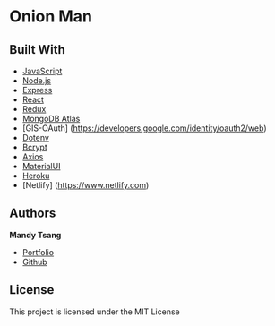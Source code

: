 # Onion Man

## Built With

* [JavaScript](https://developer.mozilla.org/en-US/docs/Web/JavaScript)
* [Node.js](https://nodejs.org/en/)
* [Express](https://expressjs.com)
* [React](https://reactjs.org)
* [Redux](https://redux.js.org)
* [MongoDB Atlas](https://www.mongodb.com/atlas/database)
* [GIS-OAuth] (https://developers.google.com/identity/oauth2/web)
* [Dotenv](https://www.npmjs.com/package/dotenv)
* [Bcrypt](https://www.npmjs.com/package/bcrypt)
* [Axios](https://axios-http.com/docs/intro)
* [MaterialUI](https://mui.com)
* [Heroku](https://www.heroku.com)
* [Netlify] (https://www.netlify.com)


## Authors

**Mandy Tsang** 

- [Portfolio](https://mandytsang007.github.io/mt-portfolio/)
- [Github](https://github.com/MANDYTSANG007)

## License

This project is licensed under the MIT License 

